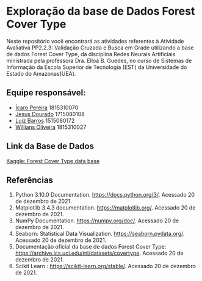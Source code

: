 # Exploração da base de Dados Forest Cover Type

Neste repositório você encontrará as atividades referentes à Atividade Avaliativa PP2.2.3:  Validação Cruzada e Busca em Grade utilizando a base de dados Forest Cover Type, da disciplina Redes Neurais Artificiais ministrada pela professora Dra. Elloá B. Guedes, no curso de Sistemas de Informação da Escola Superior de Tecnologia (EST) da Universidade do Estado do Amazonas(UEA). 

## Equipe responsável: 

- [Ícaro Pereira](https://github.com/icarosun) 1815310070
- [Jesus Dourado](https://github.com/jesusdourado) 1715080108
- [Luiz Barros](https://github.com/LuizHenrique-BS) 1515080172
- [Willians Oliveira](https://github.com/willianszwy) 1815310027

## Link da Base de Dados

[Kaggle: Forest Cover Type data base](https://www.kaggle.com/uciml/forest-cover-type-dataset/download)

## Referências

1. Python 3.10.0 Documentation. https://docs.python.org/3/. Acessado 20 de dezembro de 2021.
2. Matplotlib 3.4.3 documentation. https://matplotlib.org/. Acessado 20 de dezembro de 2021.
3. NumPy Documentation. https://numpy.org/doc/. Acessado 20 de dezembro de 2021.
4. Seaborn: Statistical Data Visualization. https://seaborn.pydata.org/. Acessado 20 de dezembro de 2021.
5. Documentação oficial da base de dados Forest Cover Type: https://archive.ics.uci.edu/ml/datasets/covertype. Acessado 20 de dezembro de 2021.
6. Scikit Learn : https://scikit-learn.org/stable/. Acessado 20 de dezembro de 2021.
